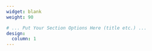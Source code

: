 ```yaml
---
widget: blank
weight: 90

# ... Put Your Section Options Here (title etc.) ...
design:
  column: 1    
---
```

